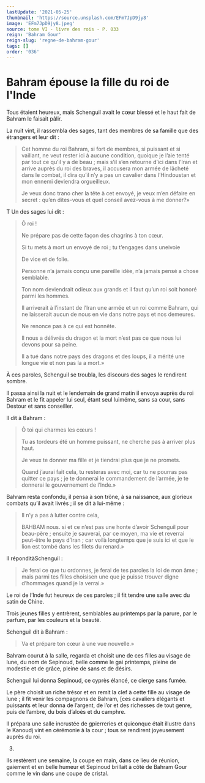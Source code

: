 ```yaml
---
lastUpdate: '2021-05-25'
thumbnail: 'https://source.unsplash.com/EFm7JpD9jy8'
image: 'EFm7JpD9jy8.jpeg'
source: tome VI - livre des rois - P. 033
reign: 'Bahram Gour'
reign-slug: 'regne-de-bahram-gour'
tags: []
order: '036'
---
```


# Bahram épouse la fille du roi de l'Inde

Tous étaient heureux, mais Schenguil avait le cœur blessé et le haut fait de Bahram le faisait pâlir.

La nuit vint, il rassembla des sages, tant des membres de sa famille que des étrangers et leur dit :

> Cet homme du roi Bahram, si fort de membres, si puissant et si vaillant, ne veut rester ici à aucune condition, quoique je l’aie tenté par tout ce qu’il y a de beau ; mais s’il s’en retourne d’ici dans l’Iran et arrive auprès du roi des braves, il accusera mon armée de lâcheté dans le combat, il dira qu’il n’y a pas un cavalier dans l’Hindoustan et mon ennemi deviendra orgueilleux.
>
> Je veux donc trano cher la tête à cet envoyé, je veux m’en défaire en secret : qu’en dites-vous et quel conseil avez-vous à me donner?»

T Un des sages lui dit :

> Ô roi !
>
> Ne prépare pas de cette façon des chagrins à ton cœur.
>
> Si tu mets à mort un envoyé de roi ; tu t’engages dans uneivoie
>
> De vice et de folie.
>
> Personne n’a jamais conçu une pareille idée, n’a jamais pensé a chose semblable.
>
> Ton nom deviendrait odieux aux grands et il faut qu’un roi soit honoré parmi les hommes.
>
> Il arriverait à l’instant de l’Iran une armée et un roi comme Bahram, qui ne laisserait aucun de nous en vie dans notre pays et nos demeures.
>
> Ne renonce pas à ce qui est honnête.
>
> Il nous a délivrés du dragon et la mort n’est pas ce que nous lui devons pour sa peine.
>
> Il a tué dans notre pays des dragons et des loups, il a mérité une longue vie et non pas la a mort.»

À ces paroles, Schenguil se troubla, les discours des sages le rendirent sombre.

Il passa ainsi la nuit et le lendemain de grand matin il envoya auprès du roi Bahram et le fit appeler lui seul, étant seul luiméme, sans sa cour, sans Destour et sans conseiller.

Il dit à Bahram :

> Ô toi qui charmes les cœurs !
>
> Tu as tordeurs été un homme puissant, ne cherche pas à arriver plus haut.
>
> Je veux te donner ma fille et je tiendrai plus que je ne promets.
>
> Quand j’aurai fait cela, tu resteras avec moi, car tu ne pourras pas quitter ce pays ; je te donnerai le commandement de l’armée, je te donnerai le gouvernement de l’lnde.»

Bahram resta confondu, il pensa à son trône, à sa naissance, aux glorieux combats qu’il avait livrés ; il se dit à lui-même :

> Il n’y a pas à lutter contre cela,
>
> BAHBAM nous. si et ce n’est pas une honte d’avoir Schenguil pour beau-père ; ensuite je sauverai, par ce moyen, ma vie et reverrai peut-être le pays d’Iran ; car voilà longtemps que je suis ici et que le lion est tombé dans les filets du renard.»

Il réponditàSchenguil :

> Je ferai ce que tu ordonnes, je ferai de tes paroles la loi de mon âme ; mais parmi tes filles choisisen une que je puisse trouver digne d’hommages quand je la verrai.»

Le roi de l’Inde fut heureux de ces paroles ; il fit tendre une salle avec du satin de Chine.

Trois jeunes filles y entrèrent, semblables au printemps par la parure, par le parfum, par les couleurs et la beauté.

Schenguil dit à Bahram :

> Va et prépare ton cœur à une vue nouvelle.»

Bahram courut à la salle, regarda et choisit une de ces filles au visage de lune, du nom de Sepinoud, belle comme le gai printemps, pleine de modestie et de grâce, pleine de sans et de désirs.

Schenguil lui donna Sepinoud, ce cyprès élancé, ce cierge sans fumée.

Le père choisit un riche trésor et en remit la clef à cette fille au visage de lune ; il fit venir les compagnons de Bahram, [ces cavaliers élégants et puissants et leur donna de l’argent, de l’or et des richesses de tout genre, puis de l’ambre, du bois d’aloès et du camphre.

Il prépara une salle incrustée de gpierreries et quiconque était illustre dans le Kanoudj vint en cérémonie à la cour ; tous se rendirent joyeusement auprès du roi.

3.
Ils restèrent une semaine, la coupe en main, dans ce lieu de réunion, gaiement et en belle humeur et Sepinoud brillait à côté de Bahram Gour comme le vin dans une coupe de cristal.
